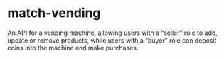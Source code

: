 # match-vending
An API for a vending machine, allowing users with a “seller” role to add, update or remove products, while users with a “buyer” role can deposit coins into the machine and make purchases.

